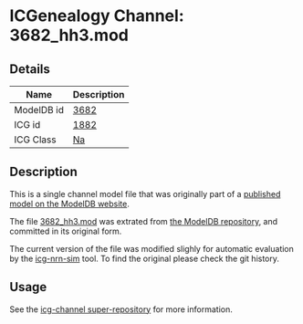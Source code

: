 # ICGenealogy Channel: 3682\_hh3.mod

## Details

Name | Description
---- | -----------
ModelDB id | [3682](http://senselab.med.yale.edu/ModelDB/ShowModel.cshtml?model=3682)
ICG id | [1882](http://icg.neurotheory.ox.ac.uk/channels/2/1882)
ICG Class | [Na](http://icg.neurotheory.ox.ac.uk/channels/2)

## Description

This is a single channel model file that was originally part of a [published model on the ModelDB website](http://senselab.med.yale.edu/ModelDB/ShowModel.cshtml?model=3682).


The file [3682\_hh3.mod](3682_hh3.mod) was extrated from [the ModelDB repository](http://senselab.med.yale.edu/ModelDB/ShowModel.cshtml?model=3682), and committed in its original form.

The current version of the file was modified slighly for automatic evaluation by the [icg-nrn-sim](https://github.com/icgenealogy/icg-nrn-sim) tool. To find the original please check the git history.


## Usage

See the [icg-channel super-repository](https://github.com/icgenealogy/icg-channels) for more information.